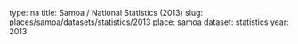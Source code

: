 type: na
title: Samoa / National Statistics (2013)
slug: places/samoa/datasets/statistics/2013
place: samoa
dataset: statistics
year: 2013
